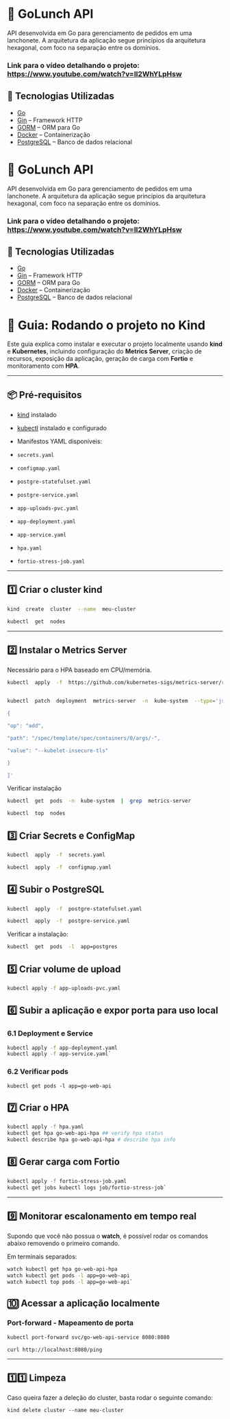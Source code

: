 # 🍔 GoLunch API

API desenvolvida em Go para gerenciamento de pedidos em uma lanchonete. A arquitetura da aplicação segue princípios da arquitetura hexagonal, com foco na separação entre os domínios.

### Link para o vídeo detalhando o projeto: https://www.youtube.com/watch?v=Il2WhYLpHsw

## 🧰 Tecnologias Utilizadas

- [Go](https://golang.org/)
- [Gin](https://github.com/gin-gonic/gin) – Framework HTTP
- [GORM](https://gorm.io/) – ORM para Go
- [Docker](https://www.docker.com/) – Containerização
- [PostgreSQL](https://www.postgresql.org/) – Banco de dados relacional

# 🍔 GoLunch API

  

API desenvolvida em Go para gerenciamento de pedidos em uma lanchonete. A arquitetura da aplicação segue princípios da arquitetura hexagonal, com foco na separação entre os domínios.

### Link para o vídeo detalhando o projeto: https://www.youtube.com/watch?v=Il2WhYLpHsw

## 🧰 Tecnologias Utilizadas

- [Go](https://golang.org/)
- [Gin](https://github.com/gin-gonic/gin) – Framework HTTP
- [GORM](https://gorm.io/) – ORM para Go
- [Docker](https://www.docker.com/) – Containerização
- [PostgreSQL](https://www.postgresql.org/) – Banco de dados relacional

# 🚀 Guia: Rodando o projeto no Kind

Este guia explica como instalar e executar o projeto localmente usando **kind** e **Kubernetes**, incluindo configuração do **Metrics Server**, criação de recursos, exposição da aplicação, geração de carga com **Fortio** e monitoramento com **HPA**.

---

## 📦 Pré-requisitos


- [kind](https://kind.sigs.k8s.io/) instalado
- [kubectl](https://kubernetes.io/docs/tasks/tools/) instalado e configurado

- Manifestos YAML disponíveis:

-  `secrets.yaml`
-  `configmap.yaml`
-  `postgre-statefulset.yaml`
-  `postgre-service.yaml`
-  `app-uploads-pvc.yaml`
-  `app-deployment.yaml`
-  `app-service.yaml` 
-  `hpa.yaml`
-  `fortio-stress-job.yaml`

---

## 1️⃣ Criar o cluster kind


```bash
kind  create  cluster  --name  meu-cluster

kubectl  get  nodes
```

---

## 2️⃣ Instalar o Metrics Server

Necessário para o HPA baseado em CPU/memória.

```bash
kubectl  apply  -f  https://github.com/kubernetes-sigs/metrics-server/releases/latest/download/components.yaml


kubectl  patch  deployment  metrics-server  -n  kube-system  --type='json'  -p='[

{

"op": "add",

"path": "/spec/template/spec/containers/0/args/-",

"value": "--kubelet-insecure-tls"

}

]'
```

Verificar instalação

```bash
kubectl  get  pods  -n  kube-system  |  grep  metrics-server

kubectl  top  nodes
```

## 3️⃣ Criar Secrets e ConfigMap

```bash
kubectl  apply  -f  secrets.yaml

kubectl  apply  -f  configmap.yaml
```
  
## 4️⃣ Subir o PostgreSQL

```bash
kubectl  apply  -f  postgre-statefulset.yaml

kubectl  apply  -f  postgre-service.yaml
```

Verificar a instalação:

```bash
kubectl  get  pods  -l  app=postgres
```

## 5️⃣ Criar volume de upload

```bash
kubectl apply -f app-uploads-pvc.yaml
```

## 6️⃣ Subir a aplicação e expor porta para uso local

### 6.1 Deployment e Service

```bash
kubectl apply -f app-deployment.yaml
kubectl apply -f app-service.yaml` 
```

### 6.2 Verificar pods

`kubectl get pods -l app=go-web-api`

## 7️⃣ Criar o HPA

```bash
kubectl apply -f hpa.yaml
kubectl get hpa go-web-api-hpa ## verify hpa status
kubectl describe hpa go-web-api-hpa # describe hpa info
```

## 8️⃣ Gerar carga com Fortio

```bash
kubectl apply -f fortio-stress-job.yaml
kubectl get jobs kubectl logs job/fortio-stress-job`
```

----------

## 9️⃣ Monitorar escalonamento em tempo real

Supondo que você não possua o **watch**, é possível rodar os comandos abaixo removendo o primeiro comando.

Em terminais separados:
```bash
watch kubectl get hpa go-web-api-hpa
watch kubectl get pods -l app=go-web-api
watch kubectl top pods -l app=go-web-api`
```
## 🔟 Acessar a aplicação localmente

###  Port-forward - Mapeamento de porta

```bash
kubectl port-forward svc/go-web-api-service 8080:8080
```

`curl http://localhost:8080/ping` 

----------

## 1️⃣1️⃣ Limpeza

Caso queira fazer a deleção do cluster, basta rodar o seguinte comando:

`kind delete cluster --name meu-cluster`